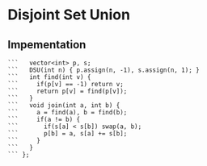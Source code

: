 # Disjoint Set Union

## Impementation

``` struct DSU {
```   vector<int> p, s;
```   DSU(int n) { p.assign(n, -1), s.assign(n, 1); }
```   int find(int v) {
```     if(p[v] == -1) return v;
```     return p[v] = find(p[v]);
```   }
```   void join(int a, int b) {
```     a = find(a), b = find(b);
```     if(a != b) {
```       if(s[a] < s[b]) swap(a, b);
```       p[b] = a, s[a] += s[b];
```     }
```   }
``` };
